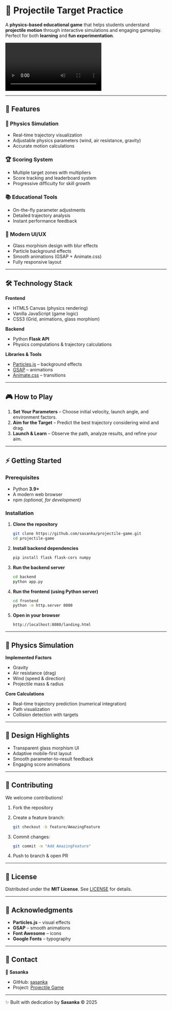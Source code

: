 # 🎯 Projectile Target Practice  

A **physics-based educational game** that helps students understand **projectile motion** through interactive simulations and engaging gameplay. Perfect for both **learning** and **fun experimentation**.  

![Game Preview](frontend/assets/demo.mov)

---

## 🚀 Features  

### 🔬 Physics Simulation  
- Real-time trajectory visualization  
- Adjustable physics parameters (wind, air resistance, gravity)  
- Accurate motion calculations  

### 🏆 Scoring System  
- Multiple target zones with multipliers  
- Score tracking and leaderboard system  
- Progressive difficulty for skill growth  

### 📚 Educational Tools  
- On-the-fly parameter adjustments  
- Detailed trajectory analysis  
- Instant performance feedback  

### 🎨 Modern UI/UX  
- Glass morphism design with blur effects  
- Particle background effects  
- Smooth animations (GSAP + Animate.css)  
- Fully responsive layout  

---

## 🛠️ Technology Stack  

**Frontend**  
- HTML5 Canvas (physics rendering)  
- Vanilla JavaScript (game logic)  
- CSS3 (Grid, animations, glass morphism)  

**Backend**  
- Python **Flask API**  
- Physics computations & trajectory calculations  

**Libraries & Tools**  
- [Particles.js](https://vincentgarreau.com/particles.js/) – background effects  
- [GSAP](https://greensock.com/gsap/) – animations  
- [Animate.css](https://animate.style/) – transitions  

---

## 🎮 How to Play  

1. **Set Your Parameters** – Choose initial velocity, launch angle, and environment factors.  
2. **Aim for the Target** – Predict the best trajectory considering wind and drag.  
3. **Launch & Learn** – Observe the path, analyze results, and refine your aim.  

---

## ⚡ Getting Started  

### Prerequisites  
- Python **3.9+**  
- A modern web browser  
- npm *(optional, for development)*  

### Installation  

1. **Clone the repository**  
   ```bash
   git clone https://github.com/sasanka/projectile-game.git
   cd projectile-game


2. **Install backend dependencies**

   ```bash
   pip install flask flask-cors numpy
   ```

3. **Run the backend server**

   ```bash
   cd backend
   python app.py
   ```

4. **Run the frontend (using Python server)**

   ```bash
   cd frontend
   python -m http.server 8080
   ```

5. **Open in your browser**

   ```
   http://localhost:8080/landing.html
   ```

---

## 📐 Physics Simulation

**Implemented Factors**

* Gravity
* Air resistance (drag)
* Wind (speed & direction)
* Projectile mass & radius

**Core Calculations**

* Real-time trajectory prediction (numerical integration)
* Path visualization
* Collision detection with targets

---

## 🎨 Design Highlights

* Transparent glass morphism UI
* Adaptive mobile-first layout
* Smooth parameter-to-result feedback
* Engaging score animations

---

## 🤝 Contributing

We welcome contributions!

1. Fork the repository
2. Create a feature branch:

   ```bash
   git checkout -b feature/AmazingFeature
   ```
3. Commit changes:

   ```bash
   git commit -m "Add AmazingFeature"
   ```
4. Push to branch & open PR

---

## 📝 License

Distributed under the **MIT License**. See [LICENSE](LICENSE) for details.

---

## 🙏 Acknowledgments

* **Particles.js** – visual effects
* **GSAP** – smooth animations
* **Font Awesome** – icons
* **Google Fonts** – typography

---

## 📧 Contact

👤 **Sasanka**

* GitHub: [sasanka](https://github.com/sasanka14)
* Project: [Projectile Game](https://github.com/sasanka/projectile-game)

---

✨ Built with dedication by **Sasanka** © 2025

